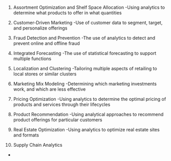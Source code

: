 1. Assortment Optimization and Shelf Space Allocation
-Using analytics to determine what products to offer in what quantities


2. Customer-Driven Marketing
-Use of customer data to segment, target, and personalize offerings


3. Fraud Detection and Prevention
-The use of analytics to detect and prevent online and offline fraud

4. Integrated Forecasting
-The use of statistical forecasting to support multiple functions


5. Localization and Clustering
-Tailoring multiple aspects of retailing to local stores or similar clusters

6. Marketing Mix Modeling
-Determining which marketing investments work, and which are less effective

7. Pricing Optimization
-Using analytics to determine the optimal pricing of products and services through their lifecycles

8. Product Recommendation
-Using analytical approaches to recommend product offerings for particular customers

9. Real Estate Optimization
-Using analytics to optimize real estate sites and formats

10. Supply Chain Analytics
-


